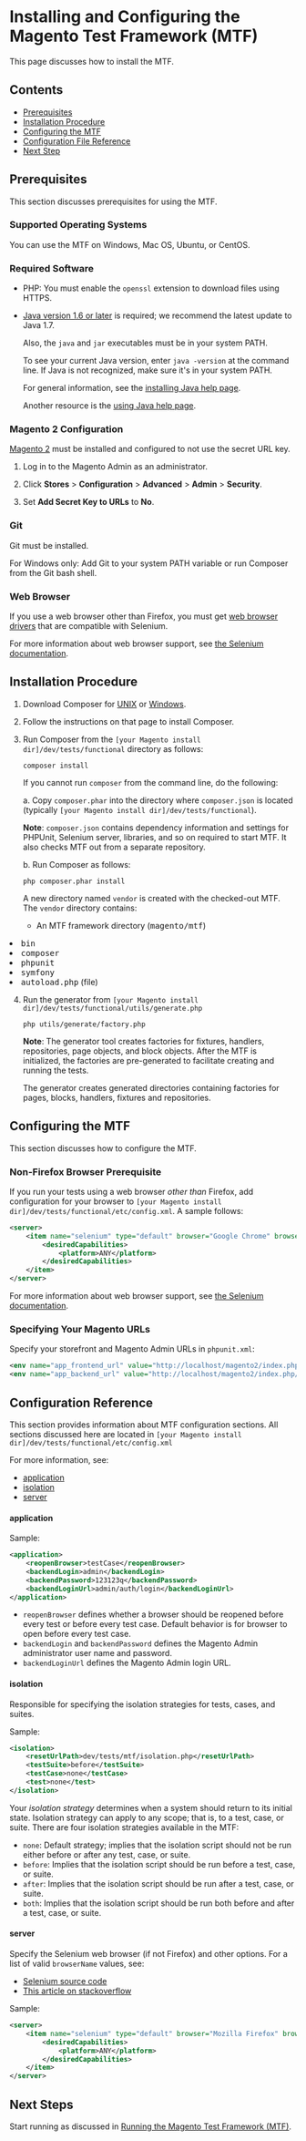 # Installing and Configuring the Magento Test Framework (MTF)

This page discusses how to install the MTF.

## Contents

*	[Prerequisites](#prerequisites)
*	[Installation Procedure](#installation-procedure)
*	[Configuring the MTF](#configuring-the-mtf)
*	[Configuration File Reference](#configuration-file-reference)
*	[Next Step](#next-step)

## Prerequisites

This section discusses prerequisites for using the MTF.

### Supported Operating Systems

You can use the MTF on Windows, Mac OS, Ubuntu, or CentOS.

### Required Software

*	PHP: You must enable the `openssl` extension to download files using HTTPS.

*	<a href="https://code.google.com/p/selenium/source/browse/README.md#112" target="_blank">Java version 1.6 or later</a> is required; we recommend the latest update to Java 1.7.

	Also, the `java` and `jar` executables must be in your system PATH. 

	To see your current Java version, enter `java -version` at the command line. If Java is not recognized, make sure it's in your system PATH.
	
	For general information, see the <a href="http://www.java.com/en/download/help/index_installing.xml" target="_blank">installing Java help page</a>.
	
	Another resource is the <a href="http://www.java.com/en/download/help/java_update.xml" target="_blank">using Java help page</a>.
	
### Magento 2 Configuration

<a href="https://github.com/magento/magento2" target="_blank">Magento 2</a> must be installed and configured to not use the secret URL key. 

1.	Log in to the Magento Admin as an administrator.

2.	Click **Stores** > **Configuration** > **Advanced** > **Admin** > **Security**. 

3.	Set **Add Secret Key to URLs** to **No**.

### Git

Git must be installed.
	
For Windows only: Add Git to your system PATH variable or run Composer from the Git bash shell.

### Web Browser

If you use a web browser other than Firefox, you must get <a href="http://docs.seleniumhq.org/download/" target="_blank">web browser drivers</a> that are compatible with Selenium. 

For more information about web browser support, see <a href="http://docs.seleniumhq.org/docs/01_introducing_selenium.jsp#supported-browsers-and-platforms" target="_blank">the Selenium documentation</a>.

## Installation Procedure

1.	Download Composer for <a href="http://getcomposer.org/doc/00-intro.md#installation-nix" target="_blank">UNIX</a> or <a href="http://getcomposer.org/doc/00-intro.md#installation-windows" target="_blank">Windows</a>. 

2.	Follow the instructions on that page to install Composer.

3.	Run Composer from the `[your Magento install dir]/dev/tests/functional` directory as follows:

	```
	composer install
	```
	
	If you cannot run `composer` from the command line, do the following:
	
	a.	Copy `composer.phar` into the directory where `composer.json` is located (typically `[your Magento install dir]/dev/tests/functional`). 
	
	**Note**: `composer.json` contains dependency information and settings for PHPUnit, Selenium server, libraries, and so on required to start MTF. It also checks MTF out from a separate repository.
	
	b.	Run Composer as follows:
	
	```
	php composer.phar install
	```
	
	A new directory named `vendor` is created with the checked-out MTF. The `vendor` directory contains:

    <ul><li>An MTF framework directory (<tt>magento/mtf</tt>)</li>
   <li><tt>bin </tt></li>
   <li><tt>composer</tt></li>
   <li><tt>phpunit</tt></li>
   <li><tt>symfony</tt> </li>
   <li><tt>autoload.php</tt> (file)</li></ul>

4.	Run the generator from `[your Magento install dir]/dev/tests/functional/utils/generate.php`

	```
	php utils/generate/factory.php
	```
	
	**Note**: The generator tool creates factories for fixtures, handlers, repositories, page objects, and block objects. After the MTF is initialized, the factories are pre-generated to facilitate creating and running the tests.
	
	The generator creates generated directories containing factories for pages, blocks, handlers, fixtures and repositories.

## Configuring the MTF

This section discusses how to configure the MTF. 

### Non-Firefox Browser Prerequisite

If you run your tests using a web browser _other than_ Firefox, add configuration for your browser to `[your Magento install dir]/dev/tests/functional/etc/config.xml`. A sample follows:

```xml
<server>
	<item name="selenium" type="default" browser="Google Chrome" browserName="chrome" host="localhost" port="4444" seleniumServerRequestsTimeout="90" sessionStrategy="shared">
		<desiredCapabilities>
			<platform>ANY</platform>
		</desiredCapabilities>
	</item>
</server>
```

For more information about web browser support, see <a href="http://docs.seleniumhq.org/docs/01_introducing_selenium.jsp#supported-browsers-and-platforms" target="_blank">the Selenium documentation</a>.

### Specifying Your Magento URLs

Specify your storefront and Magento Admin URLs in `phpunit.xml`:

```xml
<env name="app_frontend_url" value="http://localhost/magento2/index.php/"/>
<env name="app_backend_url" value="http://localhost/magento2/index.php/backend/"/>
```
	
## Configuration Reference

This section provides information about MTF configuration sections. All sections discussed here are located in `[your Magento install dir]/dev/tests/functional/etc/config.xml`

For more information, see:

*	[application](#application)
*	[isolation](#isolationyml)
*	[server](#serveryml)

#### application

Sample:

```xml
<application>
	<reopenBrowser>testCase</reopenBrowser>
	<backendLogin>admin</backendLogin>
	<backendPassword>123123q</backendPassword>
	<backendLoginUrl>admin/auth/login</backendLoginUrl>
</application>
```

*	`reopenBrowser` defines whether a browser should be reopened before every test or before every test case. Default behavior is for browser to open before every test case.
*	`backendLogin` and `backendPassword` defines the Magento Admin administrator user name and password.
*	`backendLoginUrl` defines the Magento Admin login URL.

#### isolation

Responsible for specifying the isolation strategies for tests, cases, and suites. 

Sample:

```xml
<isolation>
	<resetUrlPath>dev/tests/mtf/isolation.php</resetUrlPath>
	<testSuite>before</testSuite>
	<testCase>none</testCase>
	<test>none</test>
</isolation>
```

Your _isolation strategy_ determines when a system should return to its initial state. Isolation strategy can apply to any scope; that is, to a test, case, or suite. There are four isolation strategies available in the MTF:

*	`none`: Default strategy; implies that the isolation script should not be run either before or after any test, case, or suite.
*	`before`: Implies that the isolation script should be run before a test, case, or suite.
*	`after`: Implies that the isolation script should be run after a test, case, or suite.
*	`both`: Implies that the isolation script should be run both before and after a test, case, or suite.

#### server

Specify the Selenium web browser (if not Firefox) and other options. For a list of valid `browserName` values, see:

*	<a href="http://selenium.googlecode.com/svn/trunk/docs/api/py/_modules/selenium/webdriver/common/desired_capabilities.html" target="_blank">Selenium source code</a> 
*	<a href="http://stackoverflow.com/questions/2569977/list-of-selenium-rc-browser-launchers" target="_blank">This article on stackoverflow</a>

Sample:

```xml
<server>
	<item name="selenium" type="default" browser="Mozilla Firefox" browserName="firefox" host="localhost" port="4444" seleniumServerRequestsTimeout="90" sessionStrategy="shared">
		<desiredCapabilities>
			<platform>ANY</platform>
		</desiredCapabilities>
	</item>
</server>
```

## Next Steps

Start running as discussed in [Running the Magento Test Framework (MTF)](running.md).
